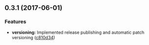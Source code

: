 <a name="0.3.1"></a>
## 0.3.1 (2017-06-01)


### Features

* **versioning:** Implemented release publishing and automatic patch versioning ([c810d34](https://github.com/wholesale-design-system/components/commit/c810d34))



